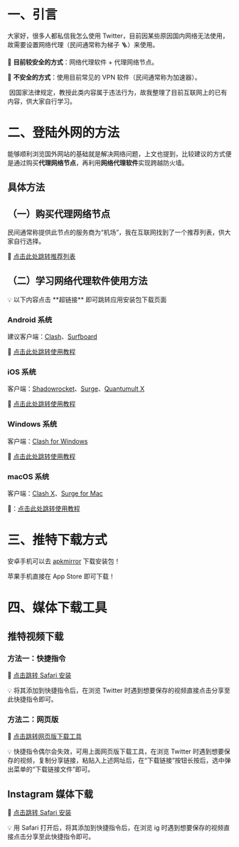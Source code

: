 # 一、引言

大家好，很多人都私信我怎么使用 Twitter，目前因某些原因国内网络无法使用，故需要设置网络代理（民间通常称为梯子 🪜）来使用。


🙆 **目前较安全的方式**：网络代理软件 + 代理网络节点。

🙅 **不安全的方式**：使用目前常见的 VPN 软件（民间通常称为加速器）。

 因国家法律规定，教授此类内容属于违法行为，故我整理了目前互联网上的已有内容，供大家自行学习。

# 二、登陆外网的方法

能够顺利浏览国外网站的基础就是解决网络问题，上文也提到，比较建议的方式便是通过购买**代理网络节点**，再利用**网络代理软件**实现跨越防火墙。

## 具体方法

## （一）购买代理网络节点

民间通常称提供此节点的服务商为“机场”，我在互联网找到了一个推荐列表，供大家自行选择。

🔗 [点击此处跳转推荐列表](https://clashnode.xyz/famous-clash-nodes-providers/)

## （二）学习网络代理软件使用方法

<aside>
💡 以下内容点击 **超链接** 即可跳转应用安装包下载页面

</aside>

### Android 系统

建议客户端：[Clash](https://github.com/Kr328/ClashForAndroid)、[Surfboard](https://github.com/getsurfboard/surfboard/releases)

🔗 [点击此处跳转使用教程](https://docs.gtk.pw/contents/android.html)

### iOS 系统

客户端：[Shadowrocket](https://apps.apple.com/us/app/shadowrocket/id932747118)、[Surge](https://apps.apple.com/us/app/surge-5/id1442620678)、[Quantumult X](https://apps.apple.com/us/app/quantumult-x/id1443988620)

🔗 [点击此处跳转使用教程](https://docs.gtk.pw/contents/ios.html)

### Windows 系统

客户端：[Clash for Windows](https://github.com/Fndroid/clash_for_windows_pkg/releases)

🔗 [点击此处跳转使用教程](https://docs.gtk.pw/contents/windows.html)

### macOS 系统

客户端：[Clash X](https://github.com/yichengchen/clashX)、[Surge for Mac](https://nssurge.com)

🔗：[点击此处跳转使用教程](https://docs.gtk.pw/contents/macos.html)

# 三、推特下载方式

安卓手机可以去 [apkmirror](https://www.apkmirror.com) 下载安装包！

苹果手机直接在 App Store 即可下载！

# 四、媒体下载工具

## 推特视频下载

### 方法一：快捷指令

🔧 [点击跳转 Safari 安装](https://www.icloud.com/shortcuts/8239cfb476784b44b2128b8c436e16b8)

💡 将其添加到快捷指令后，在浏览 Twitter 时遇到想要保存的视频直接点击分享至此快捷指令即可。  

### 方法二：网页版

🔧 [点击跳转网页版下载工具](https://www.getmytweet.com/zh/%C2%A0)

💡 快捷指令偶尔会失效，可用上面网页版下载工具，在浏览 Twitter 时遇到想要保存的视频，复制分享链接，粘贴入上述网址后，在“下载链接”按钮长按后，选中弹出菜单的“下载链接文件”即可。

## Instagram 媒体下载

🔧 [点击跳转 Safari 安装](https://routinehub.co/shortcut/7823/)

💡 用 Safari 打开后，将其添加到快捷指令后，在浏览 ig 时遇到想要保存的视频直接点击分享至此快捷指令即可。
